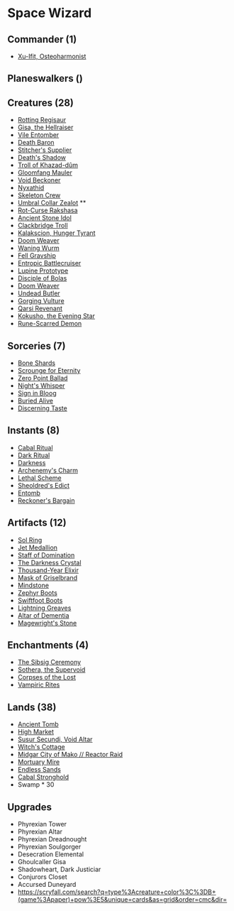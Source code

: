 # Space Wizard

## Commander (1)
* [Xu-Ifit, Osteoharmonist](https://www.cardkingdom.com/catalog/search?search=header&filter%5Bname%5D=Xu-Ifit%2C+Osteoharmonist)

## Planeswalkers ()

## Creatures (28)
* [Rotting Regisaur]()
* [Gisa, the Hellraiser]()
* [Vile Entomber]()
* [Death Baron]()
* [Stitcher's Supplier]()
* [Death's Shadow]()
* [Troll of Khazad-dûm]()
* [Gloomfang Mauler]()
* [Void Beckoner]()
* [Nyxathid]()
* [Skeleton Crew]()
* [Umbral Collar Zealot]() **
* [Rot-Curse Rakshasa]()
* [Ancient Stone Idol]()
* [Clackbridge Troll]()
* [Kalakscion, Hunger Tyrant]()
* [Doom Weaver]()
* [Waning Wurm]()
* [Fell Gravship]()
* [Entropic Battlecruiser]()
* [Lupine Prototype]()
* [Disciple of Bolas]()
* [Doom Weaver]()
* [Undead Butler]()
* [Gorging Vulture]()
* [Qarsi Revenant]()
* [Kokusho, the Evening Star]()
* [Rune-Scarred Demon]()

## Sorceries (7)
* [Bone Shards]()
* [Scrounge for Eternity]()
* [Zero Point Ballad]()
* [Night's Whisper]()
* [Sign in Bloog]()
* [Buried Alive]()
* [Discerning Taste]()

## Instants (8)
* [Cabal Ritual]()
* [Dark Ritual]()
* [Darkness]()
* [Archenemy's Charm]()
* [Lethal Scheme]()
* [Sheoldred's Edict]()
* [Entomb]()
* [Reckoner's Bargain]()

## Artifacts (12)
* [Sol Ring]()
* [Jet Medallion]()
* [Staff of Domination]()
* [The Darkness Crystal]()
* [Thousand-Year Elixir]()
* [Mask of Griselbrand]()
* [Mindstone]()
* [Zephyr Boots]()
* [Swiftfoot Boots]()
* [Lightning Greaves]()
* [Altar of Dementia]()
* [Magewright's Stone]()

## Enchantments (4)
* [The Sibsig Ceremony]()
* [Sothera, the Supervoid]()
* [Corpses of the Lost]()
* [Vampiric Rites]()

## Lands (38)
* [Ancient Tomb]()
* [High Market]()
* [Susur Secundi, Void Altar]()
* [Witch's Cottage]()
* [Midgar City of Mako // Reactor Raid]()
* [Mortuary Mire]()
* [Endless Sands]()
* [Cabal Stronghold]()
* Swamp * 30

## Upgrades
* Phyrexian Tower
* Phyrexian Altar
* Phyrexian Dreadnought
* Phyrexian Soulgorger
* Desecration Elemental 
* Ghoulcaller Gisa
* Shadowheart, Dark Justiciar
* Conjurors Closet
* Accursed Duneyard
* https://scryfall.com/search?q=type%3Acreature+color%3C%3DB+(game%3Apaper)+pow%3E5&unique=cards&as=grid&order=cmc&dir=